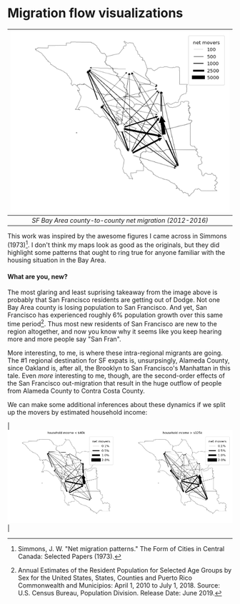 # Migration flow visualizations

| ![](/images/sfbay_net_migration.png) |
|:--:|
| *SF Bay Area county-to-county net migration (2012-2016)* |

This work was inspired by the awesome figures I came across in Simmons (1973)[^1]. I don't think my maps look as good as the originals, but they did highlight some patterns that ought to ring true for anyone familiar with the housing situation in the Bay Area.

#### What are you, new?
The most glaring and least suprising takeaway from the image above is probably that San Francisco residents are getting out of Dodge. Not one Bay Area county is losing population to San Francisco. And yet, San Francisco has experienced roughly 6% population growth over this same time period[^2]. Thus most new residents of San Francisco are new to the region altogether, and now you know why it seems like you keep hearing more and more people say "San Fran".

More interesting, to me, is where these intra-regional migrants are going. The #1 regional destination for SF expats is, unsurpsingly, Alameda County, since Oakland is, after all, the Brooklyn to San Francisco's Manhattan in this tale. Even *more* interesting to me, though, are the second-order effects of the San Francisco out-migration that result in the huge outflow of people from Alameda County to Contra Costa County.

We can make some additional inferences about these dynamics if we split up the movers by estimated household income:

| ![](/images/sfbay_net_migration_by_hhinc.png) |

[^1]: Simmons, J. W. "Net migration patterns." The Form of Cities in Central Canada: Selected Papers (1973).
[^2]: Annual Estimates of the Resident Population for Selected Age Groups by Sex for the United States, States, Counties and Puerto Rico Commonwealth and Municipios: April 1, 2010 to July 1, 2018. Source: U.S. Census Bureau, Population Division. Release Date: June 2019.
